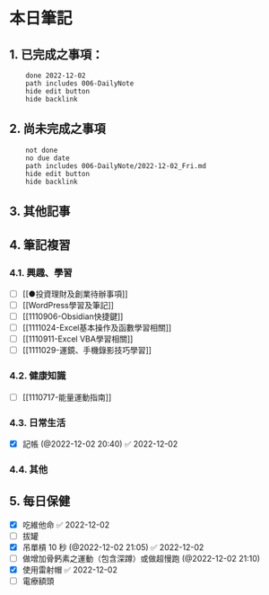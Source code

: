 # 本日筆記




## 1. 已完成之事項：
```tasks
	done 2022-12-02
	path includes 006-DailyNote
	hide edit button 
	hide backlink
```

## 2. 尚未完成之事項
```tasks
	not done
	no due date
	path includes 006-DailyNote/2022-12-02_Fri.md
	hide edit button 
	hide backlink
```

## 3. 其他記事

## 4. 筆記複習
### 4.1. 興趣、學習
- [ ] [[●投資理財及創業待辦事項]]
- [ ] [[WordPress學習及筆記]]
- [ ] [[1110906-Obsidian快捷鍵]]
- [ ] [[1111024-Excel基本操作及函數學習相關]]
- [ ] [[1110911-Excel VBA學習相關]]
- [ ] [[1111029-運鏡、手機錄影技巧學習]]

### 4.2. 健康知識
- [ ] [[1110717-能量運動指南]]

### 4.3. 日常生活
- [x] 記帳 (@2022-12-02 20:40) ✅ 2022-12-02

### 4.4. 其他

## 5. 每日保健
- [x] 吃維他命 ✅ 2022-12-02
- [ ] 拔罐 
- [x] 吊單槓 10 秒 (@2022-12-02 21:05) ✅ 2022-12-02
- [ ] 做增加骨鈣素之運動（包含深蹲）或做超慢跑 (@2022-12-02 21:10)
- [x] 使用雷射帽 ✅ 2022-12-02
- [ ] 電療額頭
